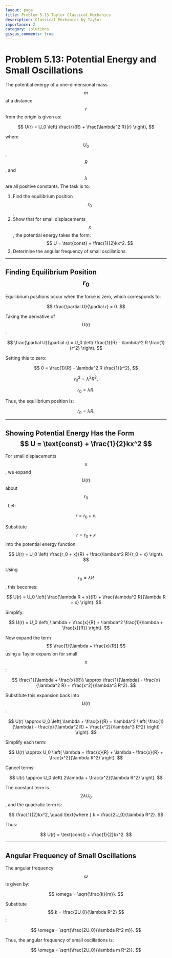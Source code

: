 ```yaml
---
layout: page
title: Problem 5.13 Taylor Classical Mechanics
description: Classical Mechanics by Taylor
importance: 2
category: solutions
giscus_comments: true
---
```


# Problem 5.13: Potential Energy and Small Oscillations

The potential energy of a one-dimensional mass $$ m $$ at a distance $$ r $$ from the origin is given as:

$$
U(r) = U_0 \left( \frac{r}{R} + \frac{\lambda^2 R}{r} \right),
$$

where $$ U_0 $$, $$ R $$, and $$ \lambda $$ are all positive constants. The task is to:

1. Find the equilibrium position $$ r_0 $$.
2. Show that for small displacements $$ x $$, the potential energy takes the form:
   $$
   U = \text{const} + \frac{1}{2}kx^2.
   $$
3. Determine the angular frequency of small oscillations.

---

## Finding Equilibrium Position $$ r_0 $$

Equilibrium positions occur when the force is zero, which corresponds to:

$$
\frac{\partial U}{\partial r} = 0.
$$

Taking the derivative of $$ U(r) $$:

$$
\frac{\partial U}{\partial r} = U_0 \left( \frac{1}{R} - \lambda^2 R \frac{1}{r^2} \right).
$$

Setting this to zero:

$$
0 = \frac{1}{R} - \lambda^2 R \frac{1}{r^2},
$$

$$
r_0^2 = \lambda^2 R^2,
$$

$$
r_0 = \lambda R.
$$

Thus, the equilibrium position is:

$$
r_0 = \lambda R.
$$

---

## Showing Potential Energy Has the Form $$ U = \text{const} + \frac{1}{2}kx^2 $$

For small displacements $$ x $$, we expand $$ U(r) $$ about $$ r_0 $$. Let:

$$
r = r_0 + x.
$$

Substitute $$ r = r_0 + x $$ into the potential energy function:

$$
U(r) = U_0 \left( \frac{r_0 + x}{R} + \frac{\lambda^2 R}{r_0 + x} \right).
$$

Using $$ r_0 = \lambda R $$, this becomes:

$$
U(r) = U_0 \left( \frac{\lambda R + x}{R} + \frac{\lambda^2 R}{\lambda R + x} \right).
$$

Simplify:

$$
U(r) = U_0 \left( \lambda + \frac{x}{R} + \lambda^2 \frac{1}{\lambda + \frac{x}{R}} \right).
$$

Now expand the term $$ \frac{1}{\lambda + \frac{x}{R}} $$ using a Taylor expansion for small $$ x $$:

$$
\frac{1}{\lambda + \frac{x}{R}} \approx \frac{1}{\lambda} - \frac{x}{\lambda^2 R} + \frac{x^2}{\lambda^3 R^2}.
$$

Substitute this expansion back into $$ U(r) $$:

$$
U(r) \approx U_0 \left( \lambda + \frac{x}{R} + \lambda^2 \left( \frac{1}{\lambda} - \frac{x}{\lambda^2 R} + \frac{x^2}{\lambda^3 R^2} \right) \right).
$$

Simplify each term:

$$
U(r) \approx U_0 \left( \lambda + \frac{x}{R} + \lambda - \frac{x}{R} + \frac{x^2}{\lambda R^2} \right).
$$

Cancel terms:

$$
U(r) \approx U_0 \left( 2\lambda + \frac{x^2}{\lambda R^2} \right).
$$

The constant term is $$ 2\lambda U_0 $$, and the quadratic term is:

$$
\frac{1}{2}kx^2, \quad \text{where } k = \frac{2U_0}{\lambda R^2}.
$$

Thus:

$$
U(r) = \text{const} + \frac{1}{2}kx^2.
$$

---

## Angular Frequency of Small Oscillations

The angular frequency $$ \omega $$ is given by:

$$
\omega = \sqrt{\frac{k}{m}}.
$$

Substitute $$ k = \frac{2U_0}{\lambda R^2} $$:

$$
\omega = \sqrt{\frac{2U_0}{\lambda R^2 m}}.
$$

Thus, the angular frequency of small oscillations is:

$$
\omega = \sqrt{\frac{2U_0}{\lambda m R^2}}.
$$
